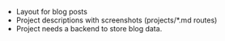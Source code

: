 - Layout for blog posts
- Project descriptions with screenshots (projects/\*.md routes)
- Project needs a backend to store blog data.
